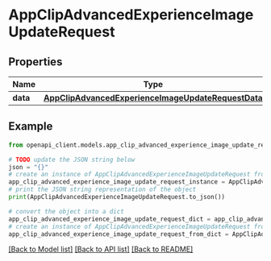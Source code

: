 # AppClipAdvancedExperienceImageUpdateRequest


## Properties

Name | Type | Description | Notes
------------ | ------------- | ------------- | -------------
**data** | [**AppClipAdvancedExperienceImageUpdateRequestData**](AppClipAdvancedExperienceImageUpdateRequestData.md) |  | 

## Example

```python
from openapi_client.models.app_clip_advanced_experience_image_update_request import AppClipAdvancedExperienceImageUpdateRequest

# TODO update the JSON string below
json = "{}"
# create an instance of AppClipAdvancedExperienceImageUpdateRequest from a JSON string
app_clip_advanced_experience_image_update_request_instance = AppClipAdvancedExperienceImageUpdateRequest.from_json(json)
# print the JSON string representation of the object
print(AppClipAdvancedExperienceImageUpdateRequest.to_json())

# convert the object into a dict
app_clip_advanced_experience_image_update_request_dict = app_clip_advanced_experience_image_update_request_instance.to_dict()
# create an instance of AppClipAdvancedExperienceImageUpdateRequest from a dict
app_clip_advanced_experience_image_update_request_from_dict = AppClipAdvancedExperienceImageUpdateRequest.from_dict(app_clip_advanced_experience_image_update_request_dict)
```
[[Back to Model list]](../README.md#documentation-for-models) [[Back to API list]](../README.md#documentation-for-api-endpoints) [[Back to README]](../README.md)


